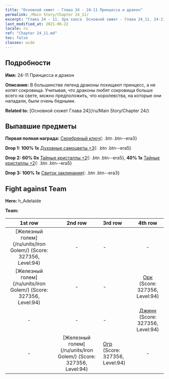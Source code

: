 ```yaml
---
title: "Основной сюжет - Глава 24 - 24-11 Принцесса и дракон"
permalink: /Main Story/Chapter 24_11/
excerpt: "Глава 24 - 11. Эра хаоса  Основной сюжет - Глава 24_11. 24-11 Принцесса и дракон"
last_modified_at: 2021-06-22
locale: ru
ref: "Chapter 24_11.md"
toc: false
classes: wide
---
```


## Подробности

 **Имя:** 24-11 Принцесса и дракон

 **Описание:** В большинстве легенд драконы похищают принцесс, а не копят сокровища. Учитывая, что драконы любят сокровища больше всего на свете, можно предположить, что королевства, на которые они нападали, были очень бедными.

 **Related to:** [Основной сюжет Глава 24](/ru/Main Story/Chapter 24/)

## Выпавшие предметы

 **Первая полная награда:** [Серебряный ключ](/ItemsRU/con_693/){: .btn .btn--era3}

 **Drop 1:** **100% 1x** [Духовные самоцветы +3](/ItemsRU/mat_86/){: .btn .btn--era5}

 **Drop 2:** **60% 0x** [Тайные кристаллы +2](/ItemsRU/mat_80/){: .btn .btn--era5}, **40% 1x** [Тайные кристаллы +2](/ItemsRU/mat_80/){: .btn .btn--era5}

 **Drop 3:** **100% 1x** [Свиток заклинания](/ItemsRU/con_694/){: .btn .btn--era3}


## Fight against Team
 **Hero:** h_Adelaide

 **Team:**


  | 1st row | 2nd row | 3rd row | 4th row |
  |:----:|:----:|:----|:----:|
  | [Железный голем](/ru/units/Iron Golem/) (Score: 327356, Level:94)  | - | - | - |
  | [Железный голем](/ru/units/Iron Golem/) (Score: 327356, Level:94)  | - | - | [Орк](/ru/units/Orc/) (Score: 327356, Level:94)  |
  | - | - | - | [Джинн](/ru/units/Genie/) (Score: 327356, Level:94)  |
  | - | [Железный голем](/ru/units/Iron Golem/) (Score: 327356, Level:94)  | [Огр](/ru/units/Ogre/) (Score: 327356, Level:94)  | - |


